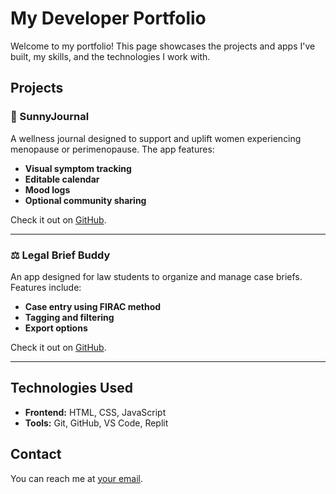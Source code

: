 # My Developer Portfolio

Welcome to my portfolio! This page showcases the projects and apps I've built, my skills, and the technologies I work with.

## Projects

### 🌸 SunnyJournal
A wellness journal designed to support and uplift women experiencing menopause or perimenopause. The app features:
- **Visual symptom tracking**
- **Editable calendar**
- **Mood logs**
- **Optional community sharing**

Check it out on [GitHub](https://github.com/yourusername/sunnyjournal).

---

### ⚖️ Legal Brief Buddy
An app designed for law students to organize and manage case briefs. Features include:
- **Case entry using FIRAC method**
- **Tagging and filtering**
- **Export options**

Check it out on [GitHub](https://github.com/yourusername/legalbriefbuddy).

---

## Technologies Used
- **Frontend:** HTML, CSS, JavaScript
- **Tools:** Git, GitHub, VS Code, Replit

## Contact
You can reach me at [your email](mailto:your.email@example.com).
